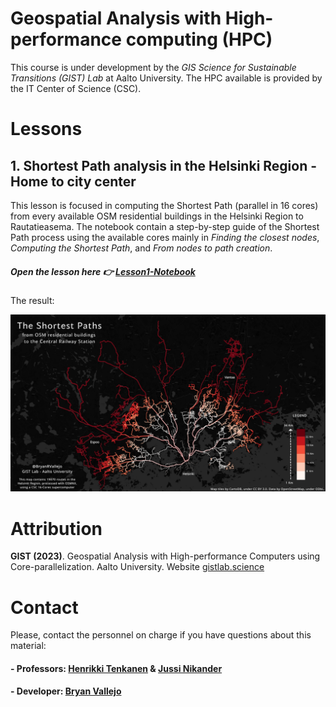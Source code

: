 # Geospatial Analysis with High-performance computing (HPC)

This course is under development by the *GIS Science for Sustainable Transitions (GIST) Lab* at Aalto University. The HPC available is provided by the IT Center of Science (CSC). 

# Lessons

## 1. Shortest Path analysis in the Helsinki Region - Home to city center
This lesson is focused in computing the Shortest Path (parallel in 16 cores) from every available OSM residential buildings in the Helsinki Region to Rautatieasema. The notebook contain a step-by-step guide of the Shortest Path process using the available cores mainly in *Finding the closest nodes*, *Computing the Shortest Path*, and *From nodes to path creation*.

##### Open the lesson here 👉 [Lesson1-Notebook](source/lessons/L1/01_ShortestPath-Parallel-16cores.ipynb)

The result:

![map1](source/lessons/L1/img/GeoHPC-map1.png)

<!-- 
# Development-test

You can find an example developed for testing the Parallel processing performance with a long processing time example.

## Shortest Path analysis in the Helsinki Region (Long run)

The advantage in processing time using parallelization:

- **16 Core:** 10.56 mins
- **1 Core:** 90.44 mins

##### Open the example here 👉 [Long run-Notebook](source/lessons/test/01_ShortestPath-LongRun-16cores.ipynb)

The result:

![map1](source/lessons/test/img/GeoHPC-map1.png) -->

# Attribution

**GIST (2023)**. Geospatial Analysis with High-performance Computers using Core-parallelization. Aalto University. Website [gistlab.science](gistlab.science)

# Contact
Please, contact the personnel on charge if you have questions about this material:

#### - Professors: [Henrikki Tenkanen](https://gistlab.science/rushmore_teams/henrikki-tenkanen/) & [Jussi Nikander](https://gistlab.science/rushmore_teams/jussi-nikander/)

#### - Developer: [Bryan Vallejo](https://gistlab.science/rushmore_teams/msc-bryan-vallejo/)